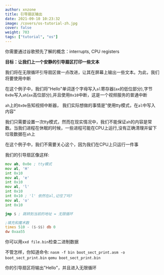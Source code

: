 ```yaml
---
author: xnzone 
title: 引导扇区输出
date: 2021-09-10 10:23:32
image: /covers/os-tutorial-zh.jpg
cover: false
weight: 703
tags: ["tutorial", "os"]
---
```



你需要通过谷歌预先了解的概念：interrupts, CPU registers

**目标：让我们上一个安静的引导扇区打印一些文本**

我们将在无限循环引导扇区做一点改进，让其在屏幕上输出一些文本。为此，我们将要使用中断

在这个例子中，我们将"Hello"单词逐个字母写入`al`寄存器(`ax`的低位部分),字节`0x0e`写入`ah`(`ax`高位部分),并且使用`0x10`中断，这是一个视频服务的普通中断

`ah`上的`0x0e`告知视频中断器， 我们实际想做的事情是"使用tty模式，在`al`中写入内容"

我们只需要设置一次tty模式，然而在现实情况中，我们不能保证`ah`的内容是常数。当我们进程在休眠的时候，一些进程可能在CPU上运行,没有正确清理并留下垃圾数据在`ah`上

在这个例子中，我们不需要关心这个，因为我们在CPU上只运行一件事

我们的引导扇区像这样:

```asm
mov ah, 0x0e ; tty模式
mov al, 'H'
int 0x10
mov al, 'e'
int 0x10
mov al, 'l'
int 0x10
int 0x10 ; 'l' 依然在al,记住了吗? 
mov al, 'o'
int 0x10

jmp $ ; 跳转到当前的地址 = 无限循环

;填充和魔术数 
times 510 - ($-$$) db 0
dw 0xaa55
```

你可以用`xxd file.bin`检查二进制数据

不管怎样，你知道命令: `nasm -f bin boot_sect_print.asm -o boot_sect_print.bin` `qemu boot_sect_print.bin`

你的引导扇区将输出"Hello"，并且进入无限循环